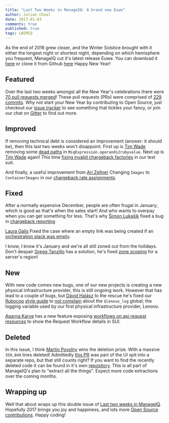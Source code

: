 ```yaml
---
title: "Last Two Weeks in ManageIQ: A brand new Euwe"
author: Julian Cheal
date: 2017-01-03
comments: true
published: true
tags: LWIMIQ
---
```


As the end of 2016 grew closer, and the Winter Solstice brought with it either the longest night or shortest night, depending on which hemisphere you frequent, ManageIQ cut it's latest release Euwe. You can download it [here][1] or clone it from Github [here][2] Happy New Year!

## Featured

Over the last two weeks amongst all the New Year's celebrations there were [70 pull requests merged][3]! These pull requests (PRs) were comprised of [229 commits][4]. Why not start your New Year by contributing to Open Source, just checkout our [issue tracker][5] to see something that tickles your fancy, or join our chat on [Gitter][6] to find out more.

## Improved

If removing technical debt is considered an improvement (answer: it should be), then this last two weeks won't disappoint.
First up is [Tim Wade][7] removing some [dead paths][8] in `MiqExpression.operands2rubyvalue`. Next up is [Tim Wade][7] again! This time [fixing invalid chargeback factories][9] in our test suit.

And finally, a useful improvement from [Ari Zellner][10] Changing `Images` to `ContainerImages` in our [chargeback rate assignments][11].

## Fixed

After a normally expensive December, people are often frugal in January; which is good as that's when the sales start! And who wants to overpay when you can get something for less. That's why [Šimon Lukašík][12] fixed a bug in [chargeback reporting][13]

[Laura Galis][14] Fixed the case where an empty link was being created if an [orchestration stack was empty][15].

I know, I know it's January and we're all still zoned out from the holidays. Don't despair [Gregg Tanzillo][16] has a solution, he's fixed [zone scoping][17] for a server's region!

## New

With new code comes new bugs, one of our new projects is creating a new physical infrastructure provider, this is still ongoing work. However that has lead to a couple of bugs, but [Dávid Halász][18] to the rescue he's fixed our [Rubocop][19] [style guide][20] to [not complain][21] about the `$lenovo_log` global; the logging variable used by our first physical infrastructure provider, Lenovo.

[Aparna Karve][22] has a new feature exposing [workflows on api request resources][23] to show the Request Workflow details in SUI.

## Deleted

In this issue, I think [Martin Povolny][24] wins the deletion prize. With a massive `359,849` lines deleted! Admittedly [this PR][25] was part of the UI spit into a separate repo, but that still counts right? If you want to find the recently deleted code it can be found in it's own [repository][26]. This is all part of ManageIQ's plan to "extract all the things". Expect more code extractions over the coming months.

## Wrapping up

Well that about wraps up this double issue of [Last two weeks in ManageIQ][27]. Hopefully 2017 brings you joy and happiness, and lots more [Open Source contributions][5]. Happy coding!


[1]: http://manageiq.org/download/
[2]: https://github.com/ManageIQ/manageiq/tree/euwe
[3]: https://github.com/ManageIQ/manageiq/pulls?page=1&q=is%3Apr+is%3Amerged+base%3Amaster+merged%3A%222016-12-19+..+2017-01-03%22+sort%3Acreated-desc&utf8=%E2%9C%93
[4]: https://github.com/manageiq/manageiq/compare/master@%7B2016-12-19%7D...@%7B2017-01-03%7D
[5]: https://github.com/manageiq/manageiq/issues
[6]: https://gitter.im/ManageIQ/manageiq
[7]: https://github.com/imtayadeway
[8]: https://github.com/ManageIQ/manageiq/pull/10959
[9]: https://github.com/ManageIQ/manageiq/pull/13310
[10]: https://github.com/zeari
[11]: https://github.com/ManageIQ/manageiq/pull/13198
[12]: https://github.com/isimluk
[13]: https://github.com/ManageIQ/manageiq/pull/12807
[14]: https://github.com/lgalis
[15]: https://github.com/ManageIQ/manageiq/pull/12954
[16]: https://github.com/gtanzillo
[17]: https://github.com/ManageIQ/manageiq/pull/13100
[18]: https://github.com/skateman
[19]: https://github.com/bbatsov/rubocop
[20]: https://github.com/ManageIQ/manageiq/blob/master/.rubocop.yml
[21]: https://github.com/ManageIQ/manageiq/pull/13266
[22]: https://github.com/AparnaKarve
[23]: https://github.com/ManageIQ/manageiq/pull/13254
[24]: https://github.com/martinpovolny
[25]: https://github.com/ManageIQ/manageiq/pull/13303
[26]: https://github.com/ManageIQ/manageiq-ui-classic
[27]: http://manageiq.org/blog/2017/01/last-week-in-manageiq-a-brand-new-euwe/
